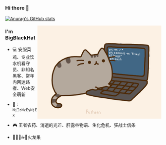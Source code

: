 ### Hi there 👋

[![Anurag's GitHub stats](https://github-readme-stats.vercel.app/api?username=bigblackhat&theme=gruvbox)](https://github.com/bigblackhat/github-readme-stats)

<img align="right" alt="GIF" src="IMG/pusheencode.gif" />

### I'm BigBlackHat

* 💻 安服菜鸡、专业饮水机看守员、非知名黑客、常年内网迷路者、Web安全萌新

* 🐧 : ``NjIzNzEyNjEx``

* 🎮 王者农药、消逝的光芒、肝露谷物语、生化危机、狂战士信条  

* 🍜🍕🍟☕️🍗火龙果
<!-- 
[![Top Langs](https://github-readme-stats.vercel.app/api/top-langs/?username=bigblackhat&layout=compact&hide=html)](https://github.com/bigblackhat/github-readme-stats)
 -->

<!--
**bigblackhat/bigblackhat** is a ✨ _special_ ✨ repository because its `README.md` (this file) appears on your GitHub profile.

Here are some ideas to get you started:

- 🔭 I’m currently working on ...
- 🌱 I’m currently learning ...
- 👯 I’m looking to collaborate on ...
- 🤔 I’m looking for help with ...
- 💬 Ask me about ...
- 📫 How to reach me: ...
- 😄 Pronouns: ...
- ⚡ Fun fact: ...
-->
